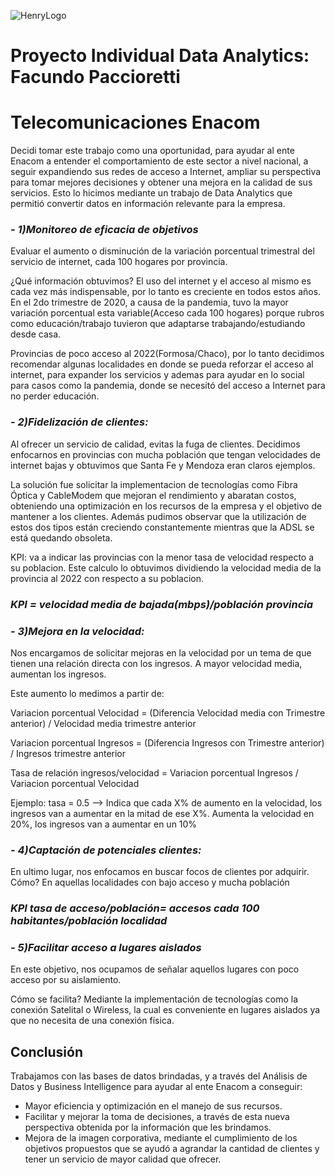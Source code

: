 ![HenryLogo](https://d31uz8lwfmyn8g.cloudfront.net/Assets/logo-henry-white-lg.png)

# Proyecto Individual Data Analytics: Facundo Paccioretti


# Telecomunicaciones Enacom
Decidi tomar este trabajo como una oportunidad, para ayudar al ente Enacom a entender el comportamiento de este sector a nivel nacional, a seguir expandiendo sus redes de acceso a Internet, ampliar su perspectiva para tomar mejores decisiones y obtener una mejora en la calidad de sus servicios. Esto lo hicimos mediante un trabajo de Data Analytics que permitió convertir datos en información relevante para la empresa.

### *- 1)Monitoreo de eficacia de objetivos*

Evaluar el aumento o disminución de la variación porcentual trimestral del servicio de internet, cada 100 hogares por provincia.

¿Qué información obtuvimos? El uso del internet y el acceso al mismo es cada vez más indispensable, por lo tanto es  creciente en todos estos años. En el 2do trimestre de 2020, a causa de la pandemia, tuvo la mayor variación porcentual esta variable(Acceso cada 100 hogares) porque rubros como educación/trabajo tuvieron que adaptarse trabajando/estudiando desde casa.

Provincias de poco acceso al 2022(Formosa/Chaco), por lo tanto decidimos recomendar algunas localidades en donde se pueda reforzar el acceso al internet, para expander los servicios y ademas para ayudar en lo social para casos como la pandemia, donde se necesitó del acceso a Internet para no perder educación.


### *- 2)Fidelización de clientes:*
Al ofrecer un servicio de calidad, evitas la fuga de clientes. Decidimos enfocarnos en provincias con mucha población que tengan velocidades de internet bajas y obtuvimos que Santa Fe y Mendoza eran claros ejemplos.

La solución fue solicitar la implementacion de tecnologías como Fibra Óptica y CableModem que mejoran  el rendimiento y abaratan costos, obteniendo una optimización en los recursos de la empresa y el objetivo de mantener a los clientes. Además pudimos observar que la utilización de estos dos tipos están creciendo constantemente mientras que la ADSL se está quedando obsoleta.

KPI: va a indicar las provincias con la menor tasa de velocidad respecto a su poblacion. Este calculo lo obtuvimos dividiendo la velocidad media de la provincia al 2022 con respecto a su poblacion.

### *KPI = velocidad media de bajada(mbps)/población provincia*

### *- 3)Mejora en la velocidad:*
Nos encargamos de solicitar mejoras en la velocidad por un tema de que tienen una relación directa con los ingresos. A mayor velocidad media, aumentan los ingresos.

Este aumento lo medimos a partir de:

Variacion porcentual Velocidad = (Diferencia Velocidad media con Trimestre anterior) / Velocidad media trimestre anterior

Variacion porcentual Ingresos = (Diferencia Ingresos con Trimestre anterior) / Ingresos trimestre anterior

Tasa de relación ingresos/velocidad = Variacion porcentual Ingresos / Variacion porcentual Velocidad 

Ejemplo: tasa = 0.5 --> Indica que cada X% de aumento en la velocidad, los ingresos van a aumentar en la mitad de ese X%. Aumenta la velocidad en 20%, los ingresos van a aumentar en un 10%


### *- 4)Captación de potenciales clientes:*
En ultimo lugar, nos enfocamos en buscar focos de clientes por adquirir. Cómo? En aquellas localidades con bajo acceso y mucha población

### *KPI tasa de acceso/población= accesos cada 100 habitantes/población localidad*


### *- 5)Facilitar acceso a lugares aislados*
En este objetivo, nos ocupamos de señalar aquellos lugares con poco acceso por su aislamiento.

Cómo se facilita? Mediante la implementación de tecnologías como la conexión Satelital o Wireless, la cual es conveniente en lugares aislados ya que no necesita de una conexión física.



## Conclusión 
Trabajamos con las bases de datos brindadas, y a través del Análisis de Datos y Business Intelligence para ayudar al ente Enacom a conseguir:
- Mayor eficiencia y optimización en el manejo de sus recursos.
- Facilitar y mejorar la toma de decisiones, a través de esta nueva perspectiva obtenida por la información que les brindamos.
- Mejora de la imagen corporativa, mediante el cumplimiento de los objetivos propuestos que se ayudó a agrandar la cantidad de clientes y tener un servicio  de mayor calidad que ofrecer.
